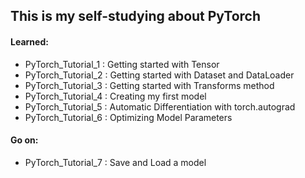 ## This is my self-studying about PyTorch
#### Learned:
- PyTorch_Tutorial_1 : Getting started with Tensor
- PyTorch_Tutorial_2 : Getting started with Dataset and DataLoader
- PyTorch_Tutorial_3 : Getting started with Transforms method
- PyTorch_Tutorial_4 : Creating my first model
- PyTorch_Tutorial_5 : Automatic Differentiation with torch.autograd
- PyTorch_Tutorial_6 : Optimizing Model Parameters

#### Go on:
- PyTorch_Tutorial_7 : Save and Load a model

